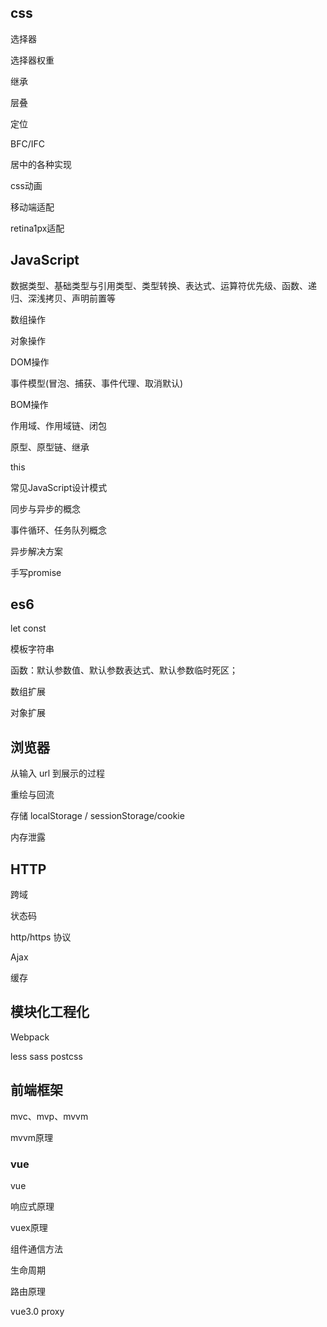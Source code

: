 ## css 

选择器

选择器权重

继承

层叠

定位

BFC/IFC

居中的各种实现

css动画

移动端适配

retina1px适配



## JavaScript

数据类型、基础类型与引用类型、类型转换、表达式、运算符优先级、函数、递归、深浅拷贝、声明前置等

数组操作

对象操作

DOM操作

事件模型(冒泡、捕获、事件代理、取消默认)

 BOM操作

作用域、作用域链、闭包

原型、原型链、继承

this 

常见JavaScript设计模式

同步与异步的概念

事件循环、任务队列概念

异步解决方案

手写promise

## es6

let const

模板字符串

函数：默认参数值、默认参数表达式、默认参数临时死区；

数组扩展

对象扩展

## 浏览器

 从输入 url 到展示的过程

重绘与回流

存储 localStorage / sessionStorage/cookie

 内存泄露   

## HTTP

跨域

状态码

http/https 协议

 Ajax

缓存

## 模块化工程化

Webpack

less sass postcss

## 前端框架

mvc、mvp、mvvm

mvvm原理

### vue

vue 

响应式原理

vuex原理

组件通信方法

生命周期

路由原理

vue3.0 proxy